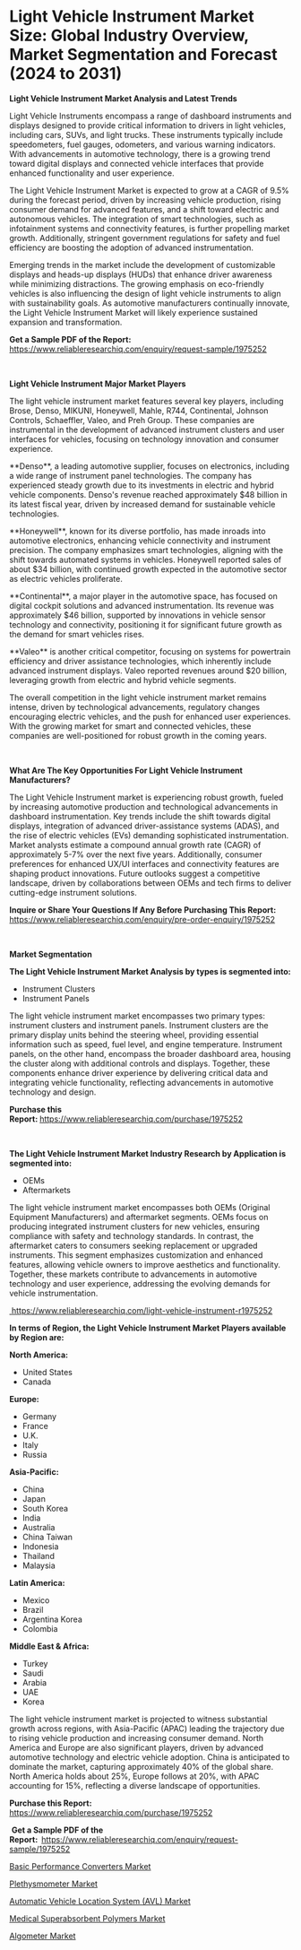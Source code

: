 <p><h1>Light Vehicle Instrument Market Size: Global Industry Overview, Market Segmentation and Forecast (2024 to 2031)</h1></p><p><strong>Light Vehicle Instrument Market Analysis and Latest Trends</strong></p>
<p><p>Light Vehicle Instruments encompass a range of dashboard instruments and displays designed to provide critical information to drivers in light vehicles, including cars, SUVs, and light trucks. These instruments typically include speedometers, fuel gauges, odometers, and various warning indicators. With advancements in automotive technology, there is a growing trend toward digital displays and connected vehicle interfaces that provide enhanced functionality and user experience.</p><p>The Light Vehicle Instrument Market is expected to grow at a CAGR of 9.5% during the forecast period, driven by increasing vehicle production, rising consumer demand for advanced features, and a shift toward electric and autonomous vehicles. The integration of smart technologies, such as infotainment systems and connectivity features, is further propelling market growth. Additionally, stringent government regulations for safety and fuel efficiency are boosting the adoption of advanced instrumentation.</p><p>Emerging trends in the market include the development of customizable displays and heads-up displays (HUDs) that enhance driver awareness while minimizing distractions. The growing emphasis on eco-friendly vehicles is also influencing the design of light vehicle instruments to align with sustainability goals. As automotive manufacturers continually innovate, the Light Vehicle Instrument Market will likely experience sustained expansion and transformation.</p></p>
<p><strong>Get a Sample PDF of the Report:&nbsp;</strong> <a href="https://www.reliableresearchiq.com/enquiry/request-sample/1975252?utm_campaign=1087&utm_medium=2&utm_source=Github&utm_content=ia&utm_term=04112024&utm_id=light-vehicle-instrument">https://www.reliableresearchiq.com/enquiry/request-sample/1975252</a></p>
<p>&nbsp;</p>
<p><strong>Light Vehicle Instrument Major Market Players</strong></p>
<p><p>The light vehicle instrument market features several key players, including Brose, Denso, MIKUNI, Honeywell, Mahle, R744, Continental, Johnson Controls, Schaeffler, Valeo, and Preh Group. These companies are instrumental in the development of advanced instrument clusters and user interfaces for vehicles, focusing on technology innovation and consumer experience.</p><p>**Denso**, a leading automotive supplier, focuses on electronics, including a wide range of instrument panel technologies. The company has experienced steady growth due to its investments in electric and hybrid vehicle components. Denso's revenue reached approximately $48 billion in its latest fiscal year, driven by increased demand for sustainable vehicle technologies.</p><p>**Honeywell**, known for its diverse portfolio, has made inroads into automotive electronics, enhancing vehicle connectivity and instrument precision. The company emphasizes smart technologies, aligning with the shift towards automated systems in vehicles. Honeywell reported sales of about $34 billion, with continued growth expected in the automotive sector as electric vehicles proliferate.</p><p>**Continental**, a major player in the automotive space, has focused on digital cockpit solutions and advanced instrumentation. Its revenue was approximately $46 billion, supported by innovations in vehicle sensor technology and connectivity, positioning it for significant future growth as the demand for smart vehicles rises.</p><p>**Valeo** is another critical competitor, focusing on systems for powertrain efficiency and driver assistance technologies, which inherently include advanced instrument displays. Valeo reported revenues around $20 billion, leveraging growth from electric and hybrid vehicle segments.</p><p>The overall competition in the light vehicle instrument market remains intense, driven by technological advancements, regulatory changes encouraging electric vehicles, and the push for enhanced user experiences. With the growing market for smart and connected vehicles, these companies are well-positioned for robust growth in the coming years.</p></p>
<p>&nbsp;</p>
<p><strong>What Are The Key Opportunities For Light Vehicle Instrument Manufacturers?</strong></p>
<p><p>The Light Vehicle Instrument market is experiencing robust growth, fueled by increasing automotive production and technological advancements in dashboard instrumentation. Key trends include the shift towards digital displays, integration of advanced driver-assistance systems (ADAS), and the rise of electric vehicles (EVs) demanding sophisticated instrumentation. Market analysts estimate a compound annual growth rate (CAGR) of approximately 5-7% over the next five years. Additionally, consumer preferences for enhanced UX/UI interfaces and connectivity features are shaping product innovations. Future outlooks suggest a competitive landscape, driven by collaborations between OEMs and tech firms to deliver cutting-edge instrument solutions.</p></p>
<p><strong>Inquire or Share Your Questions If Any Before Purchasing This Report:</strong> <a href="https://www.reliableresearchiq.com/enquiry/pre-order-enquiry/1975252?utm_campaign=1087&utm_medium=2&utm_source=Github&utm_content=ia&utm_term=04112024&utm_id=light-vehicle-instrument">https://www.reliableresearchiq.com/enquiry/pre-order-enquiry/1975252</a></p>
<p>&nbsp;</p>
<p><strong>Market Segmentation</strong></p>
<p><strong>The Light Vehicle Instrument Market Analysis by types is segmented into:</strong></p>
<p><ul><li>Instrument Clusters</li><li>Instrument Panels</li></ul></p>
<p><p>The light vehicle instrument market encompasses two primary types: instrument clusters and instrument panels. Instrument clusters are the primary display units behind the steering wheel, providing essential information such as speed, fuel level, and engine temperature. Instrument panels, on the other hand, encompass the broader dashboard area, housing the cluster along with additional controls and displays. Together, these components enhance driver experience by delivering critical data and integrating vehicle functionality, reflecting advancements in automotive technology and design.</p></p>
<p><strong>Purchase this Report:&nbsp;</strong><a href="https://www.reliableresearchiq.com/purchase/1975252?utm_campaign=1087&utm_medium=2&utm_source=Github&utm_content=ia&utm_term=04112024&utm_id=light-vehicle-instrument">https://www.reliableresearchiq.com/purchase/1975252</a></p>
<p>&nbsp;</p>
<p><strong>The Light Vehicle Instrument Market Industry Research by Application is segmented into:</strong></p>
<p><ul><li>OEMs</li><li>Aftermarkets</li></ul></p>
<p><p>The light vehicle instrument market encompasses both OEMs (Original Equipment Manufacturers) and aftermarket segments. OEMs focus on producing integrated instrument clusters for new vehicles, ensuring compliance with safety and technology standards. In contrast, the aftermarket caters to consumers seeking replacement or upgraded instruments. This segment emphasizes customization and enhanced features, allowing vehicle owners to improve aesthetics and functionality. Together, these markets contribute to advancements in automotive technology and user experience, addressing the evolving demands for vehicle instrumentation.</p></p>
<p><a href="https://www.reliableresearchiq.com/light-vehicle-instrument-r1975252?utm_campaign=1087&utm_medium=2&utm_source=Github&utm_content=ia&utm_term=04112024&utm_id=light-vehicle-instrument">&nbsp;https://www.reliableresearchiq.com/light-vehicle-instrument-r1975252</a></p>
<p><strong>In terms of Region, the Light Vehicle Instrument Market Players available by Region are:</strong></p>
<p>
    <p> <strong> North America: </strong>
        <ul>
            <li>United States</li>
            <li>Canada</li>
        </ul>
        </p> 
    <p> <strong> Europe: </strong>
        <ul>
            <li>Germany</li>
            <li>France</li>
            <li>U.K.</li>
            <li>Italy</li>
            <li>Russia</li>
        </ul>
        </p> 
    <p> <strong> Asia-Pacific: </strong>
        <ul>
            <li>China</li>
            <li>Japan</li>
            <li>South Korea</li>
            <li>India</li>
            <li>Australia</li>
            <li>China Taiwan</li>
            <li>Indonesia</li>
            <li>Thailand</li>
            <li>Malaysia</li>
        </ul>
        </p> 
    <p> <strong> Latin America: </strong>
        <ul>
            <li>Mexico</li>
            <li>Brazil</li>
            <li>Argentina Korea</li>
            <li>Colombia</li>
        </ul>
        </p> 
    <p> <strong> Middle East & Africa: </strong>
        <ul>
            <li>Turkey</li>
            <li>Saudi</li>
            <li>Arabia</li>
            <li>UAE</li>
            <li>Korea</li>
        </ul>
    </p>
    </p>
<p><p>The light vehicle instrument market is projected to witness substantial growth across regions, with Asia-Pacific (APAC) leading the trajectory due to rising vehicle production and increasing consumer demand. North America and Europe are also significant players, driven by advanced automotive technology and electric vehicle adoption. China is anticipated to dominate the market, capturing approximately 40% of the global share. North America holds about 25%, Europe follows at 20%, with APAC accounting for 15%, reflecting a diverse landscape of opportunities.</p></p>
<p><strong>Purchase this Report: </strong><a href="https://www.reliableresearchiq.com/purchase/1975252?utm_campaign=1087&utm_medium=2&utm_source=Github&utm_content=ia&utm_term=04112024&utm_id=light-vehicle-instrument">https://www.reliableresearchiq.com/purchase/1975252</a></p>
<p>&nbsp;<strong>Get a Sample PDF of the Report:&nbsp;&nbsp;</strong><a href="https://www.reliableresearchiq.com/enquiry/request-sample/1975252?utm_campaign=1087&utm_medium=2&utm_source=Github&utm_content=ia&utm_term=04112024&utm_id=light-vehicle-instrument">https://www.reliableresearchiq.com/enquiry/request-sample/1975252</a></p>
<p><strong></strong></p>
<p><p><a href="https://github.com/vitacbq/Market-Research-Report-List-1/blob/main/basic-performance-converters-market.md?utm_campaign=1087&utm_medium=2&utm_source=Github&utm_content=ia&utm_term=04112024&utm_id=light-vehicle-instrument">Basic Performance Converters Market</a></p><p><a href="https://issuu.com/reportprime-2/docs/plethysmometer-market-size-2030.ppt_73ad3c5ae73d9a?utm_campaign=1087&utm_medium=2&utm_source=Github&utm_content=ia&utm_term=04112024&utm_id=light-vehicle-instrument">Plethysmometer Market</a></p><p><a href="https://github.com/benjigwozdzus/Market-Research-Report-List-1/blob/main/automatic-vehicle-location-system-avl-market.md?utm_campaign=1087&utm_medium=2&utm_source=Github&utm_content=ia&utm_term=04112024&utm_id=light-vehicle-instrument">Automatic Vehicle Location System (AVL) Market</a></p><p><a href="https://issuu.com/reportprime-2/docs/medical-superabsorbent-polymers-mar_dd766dcc899269?utm_campaign=1087&utm_medium=2&utm_source=Github&utm_content=ia&utm_term=04112024&utm_id=light-vehicle-instrument">Medical Superabsorbent Polymers Market</a></p><p><a href="https://issuu.com/reportprime-2/docs/algometer-market-size-2030.pptx_c14a7e156a22bc?utm_campaign=1087&utm_medium=2&utm_source=Github&utm_content=ia&utm_term=04112024&utm_id=light-vehicle-instrument">Algometer Market</a></p></p>